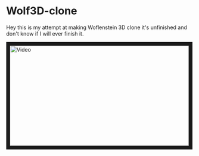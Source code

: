 # Wolf3D-clone
Hey this is my attempt at making Woflenstein 3D clone it's unfinished and don't know if I will ever finish it.

<a href="http://www.youtube.com/watch?feature=player_embedded&v=WaW2BskOntI
" target="_blank"><img src="http://img.youtube.com/vi/WaW2BskOntI/0.jpg" 
alt="Video" width="480" height="270" border="10" /></a>
